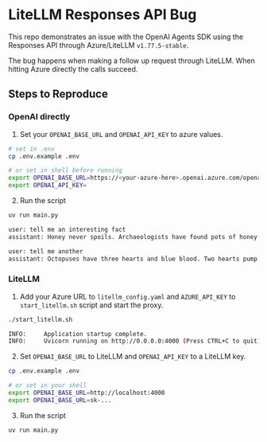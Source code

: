 # LiteLLM Responses API Bug

This repo demonstrates an issue with the OpenAI Agents SDK using the Responses API through Azure/LiteLLM `v1.77.5-stable`.

The bug happens when making a follow up request through LiteLLM. When hitting Azure directly the calls succeed.

## Steps to Reproduce

### OpenAI directly

1. Set your `OPENAI_BASE_URL` and `OPENAI_API_KEY` to azure values.

```bash
# set in .env
cp .env.example .env

# or set in shell before running
export OPENAI_BASE_URL=https://<your-azure-here>.openai.azure.com/openai/v1
export OPENAI_API_KEY=
```

2. Run the script

```bash
uv run main.py

user: tell me an interesting fact
assistant: Honey never spoils. Archaeologists have found pots of honey in ancient Egyptian tombs—over 3,000 years old—that are still perfectly edible.

user: tell me another
assistant: Octopuses have three hearts and blue blood. Two hearts pump blood to the gills, while the third pumps it to the rest of the body, and their copper-based blood (hemocyanin) helps them thrive in cold, low-oxygen waters.

```

### LiteLLM

1. Add your Azure URL to `litellm_config.yaml` and `AZURE_API_KEY` to `start_litellm.sh` script and start the proxy.

```bash
./start_litellm.sh

INFO:     Application startup complete.
INFO:     Uvicorn running on http://0.0.0.0:4000 (Press CTRL+C to quit)

```

2. Set `OPENAI_BASE_URL` to LiteLLM and `OPENAI_API_KEY` to a LiteLLM key.

```bash
cp .env.example .env

# or set in your shell
export OPENAI_BASE_URL=http://localhost:4000
export OPENAI_BASE_URL=sk-...
```

3. Run the script

```bash
uv run main.py

```
